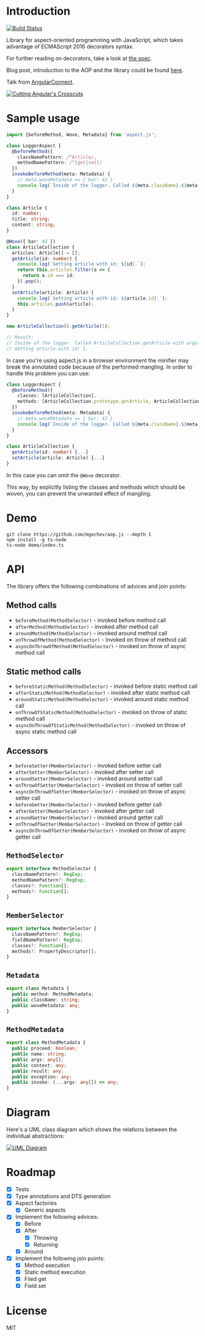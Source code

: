 # Introduction

[![Build Status](https://travis-ci.org/mgechev/aspect.js.svg?branch=master)](https://travis-ci.org/mgechev/aspect.js)

Library for aspect-oriented programming with JavaScript, which takes advantage of ECMAScript 2016 decorators syntax.

For further reading on decorators, take a look at [the spec](https://github.com/wycats/javascript-decorators).

Blog post, introduction to the AOP and the library could be found [here](http://blog.mgechev.com/2015/07/29/aspect-oriented-programming-javascript-aop-js).

Talk from [AngularConnect](https://www.youtube.com/watch?v=C6e6-31HD5A).

[![Cutting Angular's Crosscuts](https://github.com/mgechev/aspect.js/blob/master/assets/aspectjs.png?raw=true)](https://www.youtube.com/watch?v=C6e6-31HD5A)

# Sample usage

```ts
import {beforeMethod, Wove, Metadata} from 'aspect.js';

class LoggerAspect {
  @beforeMethod({
    classNamePattern: /^Article/,
    methodNamePattern: /^(get|set)/
  })
  invokeBeforeMethod(meta: Metadata) {
    // meta.woveMetadata == { bar: 42 }
    console.log(`Inside of the logger. Called ${meta.className}.${meta.method.name} with args: ${meta.method.args.join(', ')}.`);
  }
}

class Article {
  id: number;
  title: string;
  content: string;
}

@Wove({ bar: 42 })
class ArticleCollection {
  articles: Article[] = [];
  getArticle(id: number) {
    console.log(`Getting article with id: ${id}.`);
    return this.articles.filter(a => {
      return a.id === id;
    }).pop();
  }
  setArticle(article: Article) {
    console.log(`Setting article with id: ${article.id}.`);
    this.articles.push(article);
  }
}

new ArticleCollection().getArticle(1);

// Result:
// Inside of the logger. Called ArticleCollection.getArticle with args: 1.
// Getting article with id: 1.
```

In case you're using aspect.js in a browser environment the minifier may break the annotated code because of the performed mangling. In order to handle this problem you can use:

```ts
class LoggerAspect {
  @beforeMethod({
    classes: [ArticleCollection],
    methods: [ArticleCollection.prototype.getArticle, ArticleCollection.prototype.setArticle]
  })
  invokeBeforeMethod(meta: Metadata) {
    // meta.woveMetadata == { bar: 42 }
    console.log(`Inside of the logger. Called ${meta.className}.${meta.method.name} with args: ${meta.method.args.join(', ')}.`);
  }
}

class ArticleCollection {
  getArticle(id: number) {...}
  setArticle(article: Article) {...}
}
```

In this case you can omit the `@Wove` decorator.

This way, by explicitly listing the classes and methods which should be woven, you can prevent the unwanted effect of mangling.

# Demo

```
git clone https://github.com/mgechev/aop.js --depth 1
npm install -g ts-node
ts-node demo/index.ts
```

# API

The library offers the following combinations of advices and join points:

## Method calls

- `beforeMethod(MethodSelector)` - invoked before method call
- `afterMethod(MethodSelector)` - invoked after method call
- `aroundMethod(MethodSelector)` - invoked around method call
- `onThrowOfMethod(MethodSelector)` - invoked on throw of method call
- `asyncOnThrowOfMethod(MethodSelector)` - invoked on throw of async method call

## Static method calls

- `beforeStaticMethod(MethodSelector)` - invoked before static method call
- `afterStaticMethod(MethodSelector)` - invoked after static method call
- `aroundStaticMethod(MethodSelector)` - invoked around static method call
- `onThrowOfStaticMethod(MethodSelector)` - invoked on throw of static method call
- `asyncOnThrowOfStaticMethod(MethodSelector)` - invoked on throw of async static method call

## Accessors

- `beforeSetter(MemberSelector)` - invoked before setter call
- `afterSetter(MemberSelector)` - invoked after setter call
- `aroundSetter(MemberSelector)` - invoked around setter call
- `onThrowOfSetter(MemberSelector)` - invoked on throw of setter call
- `asyncOnThrowOfSetter(MemberSelector)` - invoked on throw of async setter call
- `beforeGetter(MemberSelector)` - invoked before getter call
- `afterGetter(MemberSelector)` - invoked after getter call
- `aroundGetter(MemberSelector)` - invoked around getter call
- `onThrowOfGetter(MemberSelector)` - invoked on throw of getter call
- `asyncOnThrowOfGetter(MemberSelector)` - invoked on throw of async getter call

## `MethodSelector`

```ts
export interface MethodSelector {
  classNamePattern?: RegExp;
  methodNamePattern?: RegExp;
  classes?: Function[];
  methods?: Function[];
}
```

## `MemberSelector`

```ts
export interface MemberSelector {
  classNamePattern?: RegExp;
  fieldNamePattern?: RegExp;
  classes?: Function[];
  methods?: PropertyDescriptor[];
}
```

## `Metadata`

```ts
export class Metadata {
  public method: MethodMetadata;
  public className: string;
  public woveMetadata: any;
}
```

## `MethodMetadata`

```ts
export class MethodMetadata {
  public proceed: boolean;
  public name: string;
  public args: any[];
  public context: any;
  public result: any;
  public exception: any;
  public invoke: (...args: any[]) => any;
}
```

# Diagram

Here's a UML class diagram which shows the relations between the individual abstractions:

[![UML Diagram](https://github.com/mgechev/aspect.js/blob/master/assets/diagram.png?raw=true)](https://github.com/mgechev/aspect.js/blob/master/assets/diagram.png?raw=true)

# Roadmap

- [x] Tests
- [x] Type annotations and DTS generation
- [x] Aspect factories
  - [x] Generic aspects
- [x] Implement the following advices:
  - [x] Before
  - [x] After
    - [x] Throwing
    - [x] Returning
  - [x] Around
- [x] Implement the following join points:
  - [x] Method execution
  - [x] Static method execution
  - [x] Filed get
  - [x] Field set

# License

MIT
